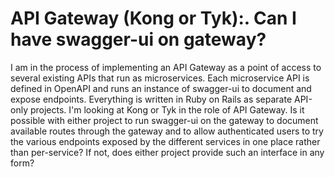 
# API Gateway (Kong or Tyk):. Can I have swagger-ui on gateway?

I am in the process of implementing an API Gateway as a point of access to several existing APIs that run as microservices.
Each microservice API is defined in OpenAPI and runs an instance of swagger-ui to document and expose endpoints.  Everything is written in Ruby on Rails as separate API-only projects.
I'm looking at Kong or Tyk in the role of API Gateway.  Is it possible with either project to run swagger-ui on the gateway to document available routes through the gateway and to allow authenticated users to try the various endpoints exposed by the different services in one place rather than per-service?  If not, does either project provide such an interface in any form?

        